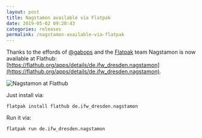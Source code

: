 ```yaml
---
layout: post
title: Nagstamon available via Flatpak
date: 2019-05-02 09:20:43
categories: releases
permalink: /nagstamon-available-via-flatpak
---
```


Thanks to the effords of [@gabops](https://github.com/gabops) and the [Flatpak](https://flatpak.org/) team Nagstamon is now available at Flathub: [https://flathub.org/apps/details/de.ifw_dresden.nagstamon](https://flathub.org/apps/details/de.ifw_dresden.nagstamon).


![Nagstamon at Flathub](/assets/images/nagstamon_flathub-1-644x214.png)


Just install via:


` flatpak install flathub de.ifw_dresden.nagstamon `


Run it via:


` flatpak run de.ifw_dresden.nagstamon `


